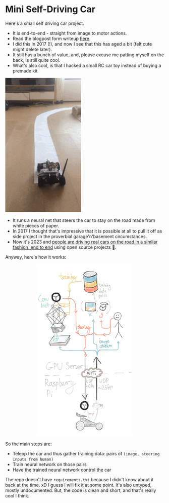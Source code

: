 # Mini Self-Driving Car

Here's a small self driving car project. 
- It is end-to-end - straight from image to motor actions.
- Read the blogpost form writeup [here](https://ghostfacekillah.github.io/car.html).
- I did this in 2017 (!), and now I see that this has aged a bit (felt cute might delete later).
- It still has a bunch of value, and, please excuse me patting myself on the back, is still quite cool. 
- What's also cool, is that I hacked a small RC car toy instead of buying a premade kit

![carworks](img/car_works.gif)

- It runs a neural net that steers the car to stay on the road made from white pieces of paper.
- In 2017 I thought that's impressive that it is possible at all to pull it off as side project in the proverbial garage'n'basement circumstances.
- Now it's 2023 and [people are driving real cars on the road in a simliar fashion, end to end](https://github.com/commaai/openpilot)
using open source projects 🤯. 

Anyway, here's how it works:

 <img src="https://github.com/ghostFaceKillah/mini-self-driving-car/blob/master/img/how_it_works.jpg" alt="alt text" width=300 style="margin-left:20%" >

So the main steps are:
- Teleop the car and thus gather training data: pairs of `(image, steering inputs from human)`
- Train neural network on those pairs
- Have the trained neural network control the car

The repo doesn't have `requirements.txt` because I didn't know about it back at the time. xD I guess I will fix it at some point.
It's also untyped, mostly undocumented. But, the code is clean and short, and that's really cool I think.
